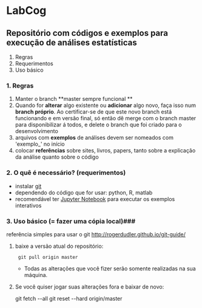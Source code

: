 # LabCog #
## Repositório com códigos e exemplos para execução de análises estatísticas ##

1. Regras
2. Requerimentos
3. Uso básico


### 1. Regras ###
1. Manter o branch **master sempre funcional **
2. Quando for **alterar** algo existente ou **adicionar** algo novo, faça isso num **branch próprio**. Ao certificar-se de que este novo branch está funcionando e em versão final, só então dê merge com o branch master para disponibilizar á todos, e delete o branch que foi criado para o desenvolvimento
3. arquivos com **exemplos** de análises devem ser nomeados com 'exemplo_' no início
4. colocar **referências** sobre sites, livros, papers, tanto sobre a explicação da análise quanto sobre o código


### 2. O quê é necessário? (requerimentos) ###

* instalar [git](https://git-scm.com)
* dependendo do código que for usar: python, R, matlab
* recomendável ter [Jupyter Notebook](http://jupyter.org) para executar os exemplos interativos

### 3. Uso básico (= fazer uma cópia local)###
referência simples para usar o git http://rogerdudler.github.io/git-guide/

1. baixe a versão atual do repositório:

        git pull origin master

   * Todas as alterações que você fizer serão somente realizadas na sua máquina.

2. Se você quiser jogar suas alterações fora e baixar de novo:
     
     git fetch --all
     git reset --hard origin/master